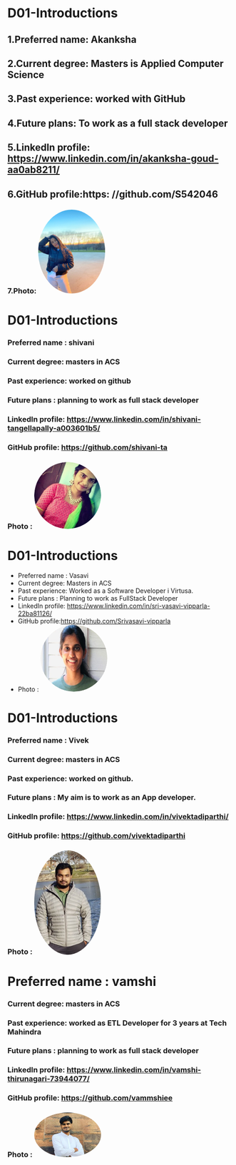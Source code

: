 # D01-Introductions
## 1.Preferred name: Akanksha 
## 2.Current degree: Masters is Applied Computer Science
## 3.Past experience: worked with GitHub
## 4.Future plans: To work as a full stack developer
## 5.LinkedIn profile: https://www.linkedin.com/in/akanksha-goud-aa0ab8211/
## 6.GitHub profile:https: //github.com/S542046
### 7.Photo:  <img src="WhatsApp Image 2021-05-11 at 11.49.56 AM.jpeg" alt="drawing" width="150" style="border-radius:50%" /> 



# D01-Introductions
### Preferred name : shivani
### Current degree: masters in ACS
### Past experience: worked on github
### Future plans : planning to work as full stack developer
### LinkedIn profile: https://www.linkedin.com/in/shivani-tangellapally-a003601b5/
### GitHub profile:  https://github.com/shivani-ta
### Photo : <img src="vani.jpg.png" alt="drawing" width="150" style="border-radius:50%" /> 


# D01-Introductions
* Preferred name : Vasavi
*  Current degree: Masters in ACS
*  Past experience: Worked as a Software Developer i Virtusa.
*  Future plans : Planning to work as FullStack Developer
*  LinkedIn profile: https://www.linkedin.com/in/sri-vasavi-vipparla-22ba81126/
*  GitHub profile:https://github.com/Srivasavi-vipparla
*  Photo : <img src="vasu.png" alt="drawing" width="150" style="border-radius:50%" /> 


# D01-Introductions
### Preferred name : Vivek
### Current degree: masters in ACS
### Past experience: worked on github.
### Future plans : My aim is to work as an App developer.
### LinkedIn profile: https://www.linkedin.com/in/vivektadiparthi/
### GitHub profile:  https://github.com/vivektadiparthi
### Photo : <img src="Image.jpg" alt="drawing" width="150" style="border-radius:50%" /> 


# Preferred name : vamshi
### Current degree: masters in ACS
### Past experience: worked as ETL Developer for 3 years at Tech Mahindra
### Future plans : planning to work as full stack developer
### LinkedIn profile: https://www.linkedin.com/in/vamshi-thirunagari-73944077/
### GitHub profile: https://github.com/vammshiee
### Photo : <img src="img.jpeg" alt="drawing" width="150" style="border-radius:50%" /> 
